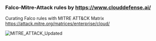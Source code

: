 ### Falco-Mitre-Attack rules by https://www.clouddefense.ai/
Curating Falco rules with MITRE ATT&amp;CK Matrix
https://attack.mitre.org/matrices/enterprise/cloud/

![MITRE_ATTACK_Updated](https://user-images.githubusercontent.com/28846178/226719257-4bcf4e14-8f1b-4712-a085-35d8927eb8db.png)
